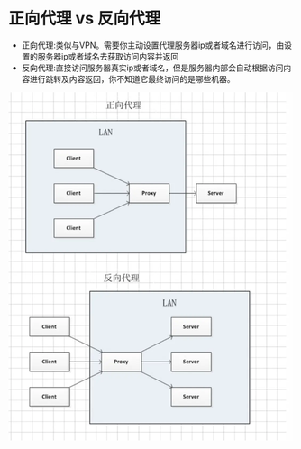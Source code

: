 # 正向代理 vs 反向代理
- 正向代理:类似与VPN。需要你主动设置代理服务器ip或者域名进行访问，由设置的服务器ip或者域名去获取访问内容并返回
- 反向代理:直接访问服务器真实ip或者域名，但是服务器内部会自动根据访问内容进行跳转及内容返回，你不知道它最终访问的是哪些机器。

![image](./images/img.png)

